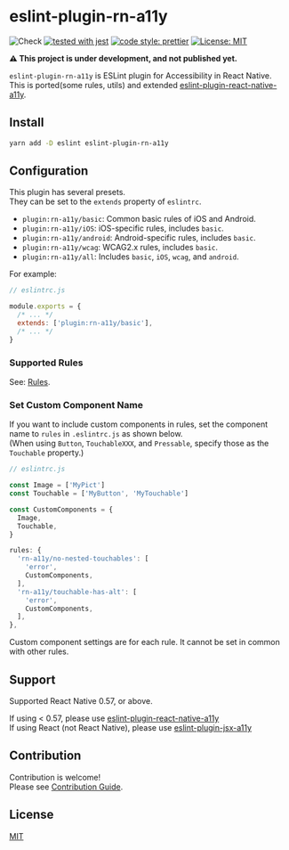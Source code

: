 # eslint-plugin-rn-a11y

![Check](https://github.com/grgr-dkrk/eslint-plugin-rn-a11y/workflows/Check/badge.svg?branch=main) [![tested with jest](https://img.shields.io/badge/tested_with-jest-99424f.svg)](https://github.com/facebook/jest) [![code style: prettier](https://img.shields.io/badge/code_style-prettier-ff69b4.svg?style=flat-square)](https://github.com/prettier/prettier) [![License: MIT](https://img.shields.io/badge/License-MIT-yellow.svg)](https://opensource.org/licenses/MIT)

**⚠️ This project is under development, and not published yet.**

`eslint-plugin-rn-a11y` is ESLint plugin for Accessibility in React Native.  
This is ported(some rules, utils) and extended [eslint-plugin-react-native-a11y](https://github.com/FormidableLabs/eslint-plugin-react-native-a11y).

## Install

```sh
yarn add -D eslint eslint-plugin-rn-a11y
```

## Configuration

This plugin has several presets.  
They can be set to the `extends` property of `eslintrc`.

- `plugin:rn-a11y/basic`: Common basic rules of iOS and Android.
- `plugin:rn-a11y/iOS`: iOS-specific rules, includes `basic`.
- `plugin:rn-a11y/android`: Android-specific rules, includes `basic`.
- `plugin:rn-a11y/wcag`: WCAG2.x rules, includes `basic`.
- `plugin:rn-a11y/all`: Includes `basic`, `iOS`, `wcag`, and `android`.

For example:

```javascript
// eslintrc.js

module.exports = {
  /* ... */
  extends: ['plugin:rn-a11y/basic'],
  /* ... */
}
```

### Supported Rules

See: [Rules](./docs/rules/README.md).

### Set Custom Component Name

If you want to include custom components in rules, set the component name to `rules` in `.eslintrc.js` as shown below.  
(When using `Button`, `TouchableXXX`, and `Pressable`, specify those as the `Touchable` property.)

```javascript
// eslintrc.js

const Image = ['MyPict']
const Touchable = ['MyButton', 'MyTouchable']

const CustomComponents = {
  Image,
  Touchable,
}

rules: {
  'rn-a11y/no-nested-touchables': [
    'error',
    CustomComponents,
  ],
  'rn-a11y/touchable-has-alt': [
    'error',
    CustomComponents,
  ],
},
```

Custom component settings are for each rule. It cannot be set in common with other rules.

## Support

Supported React Native 0.57, or above.

If using < 0.57, please use [eslint-plugin-react-native-a11y](https://github.com/FormidableLabs/eslint-plugin-react-native-a11y)  
If using React (not React Native), please use [eslint-plugin-jsx-a11y](https://github.com/jsx-eslint/eslint-plugin-jsx-a11y)

## Contribution

Contribution is welcome!  
Please see [Contribution Guide](CONTRIBUTING.md).

## License

[MIT](LICENSE.md)
